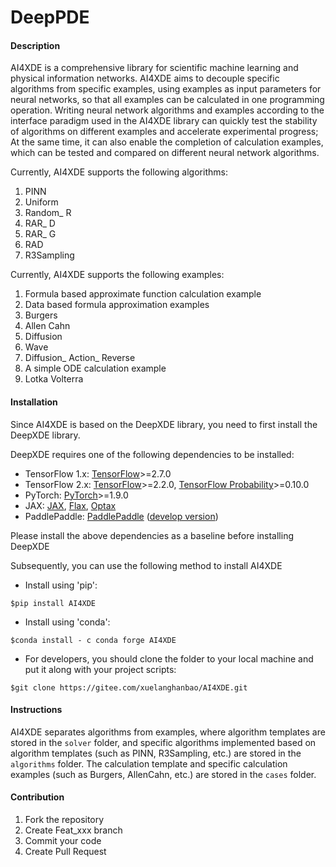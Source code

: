 # DeepPDE

#### Description
AI4XDE is a comprehensive library for scientific machine learning and physical information networks. AI4XDE aims to decouple specific algorithms from specific examples, using examples as input parameters for neural networks, so that all examples can be calculated in one programming operation. Writing neural network algorithms and examples according to the interface paradigm used in the AI4XDE library can quickly test the stability of algorithms on different examples and accelerate experimental progress; At the same time, it can also enable the completion of calculation examples, which can be tested and compared on different neural network algorithms.

Currently, AI4XDE supports the following algorithms:

1. PINN
2. Uniform
3. Random_ R
4. RAR_ D
5. RAR_ G
6. RAD
7. R3Sampling

Currently,  AI4XDE supports the following examples:

1. Formula based approximate function calculation example
2. Data based formula approximation examples
3. Burgers
4. Allen Cahn
5. Diffusion
6. Wave
7. Diffusion_ Action_ Reverse
8. A simple ODE calculation example
9. Lotka Volterra

#### Installation

Since AI4XDE is based on the DeepXDE library, you need to first install the DeepXDE library.

DeepXDE requires one of the following dependencies to be installed:

- TensorFlow 1.x: [TensorFlow](https://www.tensorflow.org/)>=2.7.0
- TensorFlow 2.x: [TensorFlow](https://www.tensorflow.org/)>=2.2.0, [TensorFlow Probability](https://www.tensorflow.org/probability)>=0.10.0
- PyTorch: [PyTorch](https://pytorch.org/)>=1.9.0
- JAX: [JAX](https://jax.readthedocs.io/), [Flax](https://flax.readthedocs.io/), [Optax](https://optax.readthedocs.io/)
- PaddlePaddle: [PaddlePaddle](https://www.paddlepaddle.org.cn/en) ([develop version](https://www.paddlepaddle.org.cn/en/install/quick?docurl=/documentation/docs/en/develop/install/pip/linux-pip_en.html))

Please install the above dependencies as a baseline before installing DeepXDE

Subsequently, you can use the following method to install AI4XDE

- Install using 'pip':

```
$pip install AI4XDE
```
- Install using 'conda':
```
$conda install - c conda forge AI4XDE
```
- For developers, you should clone the folder to your local machine and put it along with your project scripts:
```
$git clone https://gitee.com/xuelanghanbao/AI4XDE.git
```

#### Instructions

AI4XDE separates algorithms from examples, where algorithm templates are stored in the `solver` folder, and specific algorithms implemented based on algorithm templates (such as PINN, R3Sampling, etc.) are stored in the `algorithms` folder. The calculation template and specific calculation examples (such as Burgers, AllenCahn, etc.) are stored in the `cases` folder.

#### Contribution

1.  Fork the repository
2.  Create Feat_xxx branch
3.  Commit your code
4.  Create Pull Request
